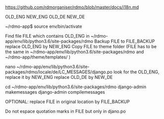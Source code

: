 https://github.com/rdmorganiser/rdmo/blob/master/docs/i18n.md

OLD_ENG NEW_ENG
OLD_DE NEW_DE

~/rdmo-app$ source env/bin/activate

Find file FILE which contains OLD_ENG in ~/rdmo-app/env/lib/python3.6/site-packages/rdmo
Backup FILE to FILE_BACKUP
replace OLD_ENG by NEW_ENG
Copy FILE to theme folder (FILE has to be the same in ~/rdmo-app/env/lib/python3.6/site-packages/rdmo and  ~/rdmo-app/theme/templates/ )

nano ~/rdmo-app/env/lib/python3.6/site-packages/rdmo/locale/de/LC_MESSAGES/django.po
look for the OLD_ENG, replace it by NEW_ENG
replace OLD_DE by NEW_DE

cd ~/rdmo-app/env/lib/python3.6/site-packages/rdmo
django-admin makemessages
django-admin compilemessages

OPTIONAL: replace FILE in original location by FILE_BACKUP

Do not espace quotation marks in FILE but only in djano.po
